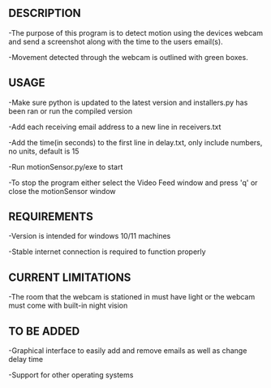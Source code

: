 DESCRIPTION	
-----------
-The purpose of this program is to detect motion using the devices webcam and send a screenshot along with the time to the users email(s).

-Movement detected through the webcam is outlined with green boxes.

USAGE
-----
-Make sure python is updated to the latest version and installers.py has been ran or run the compiled version

-Add each receiving email address to a new line in receivers.txt

-Add the time(in seconds) to the first line in delay.txt, only include numbers, no units, default is 15

-Run motionSensor.py/exe to start

-To stop the program either select the Video Feed window and press 'q' or close the motionSensor window

REQUIREMENTS
------------
-Version is intended for windows 10/11 machines

-Stable internet connection is required to function properly

CURRENT LIMITATIONS
-------------------
-The room that the webcam is stationed in must have light or the webcam must come with built-in night vision

TO BE ADDED
-----------
-Graphical interface to easily add and remove emails as well as change delay time

-Support for other operating systems